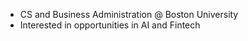 - CS and Business Administration @ Boston University
- Interested in opportunities in AI and Fintech

